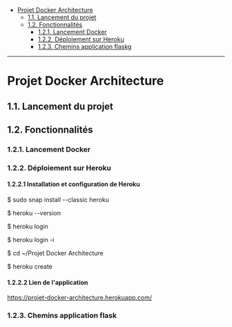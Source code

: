 - [Projet Docker Architecture](#projet-docker-architecture)
  - [1.1. Lancement du projet](#11-lancement-du-projet)
  - [1.2. Fonctionnalités](#12-fonctionnalités)
    - [1.2.1. Lancement Docker](#121-lancement-docker)
    - [1.2.2. Déploiement sur Heroku](#122-déploiement-sur-heroku)
    - [1.2.3. Chemins application flaskg](#123-chemins-application-flaskg)

-----------------------------------------------------------------------------
# Projet Docker Architecture

## 1.1. Lancement du projet

## 1.2. Fonctionnalités
### 1.2.1. Lancement Docker
### 1.2.2. Déploiement sur Heroku
#### 1.2.2.1 Installation et configuration de Heroku

$ sudo snap install --classic heroku 

$ heroku --version

$ heroku login

$ heroku login -i

$ cd ~/Projet Docker Architecture

$ heroku create


#### 1.2.2.2 Lien de l'application
https://projet-docker-architecture.herokuapp.com/

### 1.2.3. Chemins application flask

